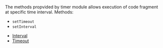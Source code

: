 The methods propvided by timer module allows execution of code fragment at specific time interval.
Methods:
* `setTimeout`
* `setInterval`

<snippet id='require-timer'/>

* [Interval](#interval)
* [Timeout](#timeout)
